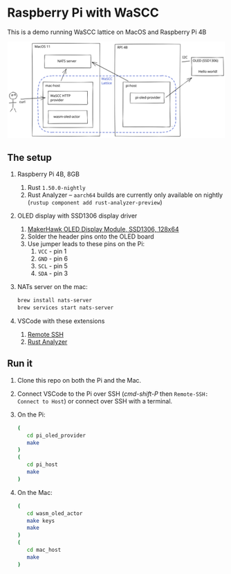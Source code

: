 # Raspberry Pi with WaSCC

This is a demo running WaSCC lattice on MacOS and Raspberry Pi 4B

![WaSCC lattice across Mac and Pi](./docs/wascc-lattice.svg)

## The setup

1. Raspberry Pi 4B, 8GB

   1. Rust `1.50.0-nightly`
   2. Rust Analyzer – `aarch64` builds are currently only available on nightly (`rustup component add rust-analyzer-preview`)

2. OLED display with SSD1306 display driver

   1. [MakerHawk OLED Display Module, SSD1306, 128x64](https://smile.amazon.co.uk/gp/product/B0777HHQDT)
   2. Solder the header pins onto the OLED board
   3. Use jumper leads to these pins on the Pi:
      1. `VCC` - pin 1
      2. `GND` - pin 6
      3. `SCL` - pin 5
      4. `SDA` - pin 3

3. NATs server on the mac:

   ```sh
   brew install nats-server
   brew services start nats-server
   ```

4. VSCode with these extensions
   1. [Remote SSH](https://code.visualstudio.com/docs/remote/ssh)
   2. [Rust Analyzer](https://marketplace.visualstudio.com/items?itemName=matklad.rust-analyzer)

## Run it

1. Clone this repo on both the Pi and the Mac.

2. Connect VSCode to the Pi over SSH (_cmd-shift-P_ then `Remote-SSH: Connect to Host`) or connect over SSH with a terminal.

3. On the Pi:

   ```sh
   (
      cd pi_oled_provider
      make
   )
   (
      cd pi_host
      make
   )
   ```

4. On the Mac:

   ```sh
   (
      cd wasm_oled_actor
      make keys
      make
   )
   (
      cd mac_host
      make
   )
   ```
